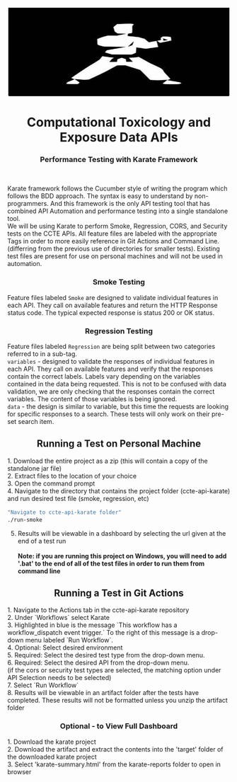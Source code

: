 <!-- PROJECT LOGO -->
<br />
<div align="center">
  <a href="https://github.com/USEPA/ccte-api-karate/tree/main/images">
    <img src="images/karate.jpg" alt="Logo" width="500" height="200">
  </a>
  
<h1 align="center">Computational Toxicology and Exposure Data APIs</h1>
<h3 align="center">Performance Testing with Karate Framework</h3>
</div>
<br>

Karate framework follows the Cucumber style of writing the program which follows the BDD approach. The syntax is easy to understand by non-programmers. And this framework is the only API testing tool that has combined API Automation and performance testing into a single standalone tool.
<br>
We will be using Karate to perform Smoke, Regression, CORS, and Security tests on the CCTE APIs. All feature files are labeled with the appropriate Tags in order to more easily reference in Git Actions and Command Line. (differring from the previous use of directories for smaller tests). Existing test files are present for use on personal machines and will not be used in automation.
<br>
<h3 align="center">Smoke Testing</h3>

Feature files labeled `Smoke` are designed to validate individual features in each API. They call on available features and return the HTTP Response status code. The typical expected response is status 200 or OK status.
<br>
<h3 align="center">Regression Testing</h3>

Feature files labeled `Regression` are being  split between two categories referred to in a sub-tag.<br>
`variables` - designed to validate the responses of individual features in each API. They call on available features and verify that the responses contain the correct labels. Labels vary depending on the variables contained in the data being requested. This is not to be confused with data validation, we are only checking that the responses contain the correct variables. The content of those variables is being ignored.<br>
`data` - the design is similar to variable, but this time the requests are looking for specific responses to a search. These tests will only work on their pre-set search item.
<br>
<h2 align="center">Running a Test on Personal Machine</h2>
1. Download the entire project as a zip (this will contain a copy of the standalone jar file)<br>
2. Extract files to the location of your choice<br>
3. Open the command prompt<br>
4. Navigate to the directory that contains the project folder (ccte-api-karate) and run desired test file (smoke, regression, etc)

  ```sh
  "Navigate to ccte-api-karate folder"
  ./run-smoke
  ```
5. Results will be viewable in a dashboard by selecting the url given at the end of a test run<br><br>
**Note: if you are running this project on Windows, you will need to add '.bat' to the end of all of the test files in order to run them from command line**

<h2 align="center">Running a Test in Git Actions</h2>
1. Navigate to the Actions tab in the ccte-api-karate repository<br>
2. Under `Workflows` select Karate<br>
3. Highlighted in blue is the message `This workflow has a workflow_dispatch event trigger.` To the right of this message is a drop-down menu labeled `Run Workflow`.<br>
4. Optional: Select desired environment<br>
5. Required: Select the desired test type from the drop-down menu.<br>
6. Required: Select the desired API from the drop-down menu.<br>
(if the cors or security test types are selected, the matching option under API Selection needs to be selected) <br>
7. Select `Run Workflow`<br>
8. Results will be viewable in an artifact folder after the tests have completed. These results will not be formatted unless you unzip the artifact folder<br>
<h3 align="center">Optional - to View Full Dashboard</h3> 
1. Download the karate project<br>
2. Download the artifact and extract the contents into the 'target' folder of the downloaded karate project<br>
3. Select 'karate-summary.html' from the karate-reports folder to open in browser
